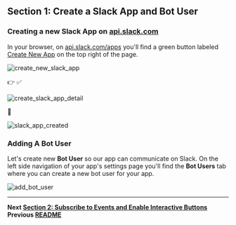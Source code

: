 ## Section 1: Create a Slack App and Bot User

### Creating a new Slack App on [api.slack.com](https://api.slack.com/apps)

In your browser, on [api.slack.com/apps](https://api.slack.com/apps) you'll find a green button labeled [Create New App](https://api.slack.com/apps/new) on the top right of the page.

![create_new_slack_app](https://s3.ap-south-1.amazonaws.com/jenkinsbot/createapp0.PNG)

:point_right: :white_check_mark:

![create_slack_app_detail](https://s3.ap-south-1.amazonaws.com/jenkinsbot/createapp.PNG)

:speak_no_evil:

![slack_app_created](https://s3.ap-south-1.amazonaws.com/jenkinsbot/createapp2.PNG)



### Adding A Bot User

Let's create new **Bot User** so our app can communicate on Slack. On the left side navigation of your app's settings page you'll find the **Bot Users** tab where you can create a new bot user for your app.

![add_bot_user](https://s3.ap-south-1.amazonaws.com/jenkinsbot/createapp3.PNG)

---
**Next [Section 2: Subscribe to Events and Enable Interactive Buttons](./../docs/section2.md)**  
**Previous [README](./../README.md)** 
 
